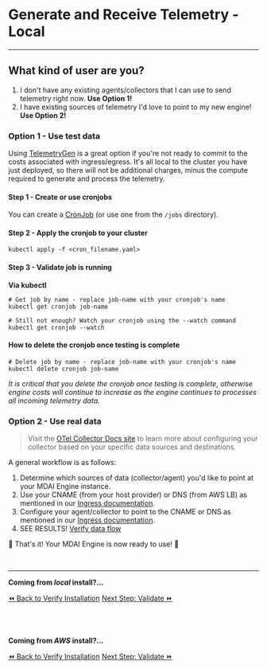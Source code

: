 # Generate and Receive Telemetry - Local
----

## What kind of user are you?

1. I don't have any existing agents/collectors that I can use to send telemetry right now. **Use Option 1!**
2. I have existing sources of telemetry I'd love to point to my new engine! **Use Option 2!**

### Option 1 - Use test data

Using [TelemetryGen](https://github.com/open-telemetry/opentelemetry-collector-contrib/tree/main/cmd/telemetrygen) is a great option if you're not ready to commit to the costs associated with ingress/egress. It's all local to the cluster you have just deployed, so there will not be additional charges, minus the compute required to generate and process the telemetry.


#### Step 1 - Create or use cronjobs
You can create a [CronJob](https://kubernetes.io/docs/tasks/job/automated-tasks-with-cron-jobs/) (or use one from the `/jobs` directory).

#### Step 2 - Apply the cronjob to your cluster
```shell
kubectl apply -f <cron_filename.yaml>
```

#### Step 3 - Validate job is running

**Via kubectl**

```shell
# Get job by name - replace job-name with your cronjob's name
kubectl get cronjob job-name

# Still not enough? Watch your cronjob using the --watch command
kubectl get cronjob --watch
```

#### How to delete the cronjob once testing is complete

```shell
# Delete job by name - replace job-name with your cronjob's name
kubectl delete cronjob job-name
```
<div class="warning">
  <em>It is critical that you delete the cronjob once testing is complete, otherwise engine costs will continue to increase as the engine continues to processes all incoming telemetry data.</em>
</div>

### Option 2 - Use real data

>Visit the [OTel Collector Docs site](https://opentelemetry.io/docs/collector/configuration/) to learn more about configuring your collector based on your specific data sources and destinations.

A general workflow is as follows:

1. Determine which sources of data (collector/agent) you'd like to point at your MDAI Engine instance.
2. Use your CNAME (from your host provider) or DNS (from AWS LB) as mentioned in our [Ingress documentation](./ingress.md).
3. Configure your agent/collector to point to the CNAME or DNS as mentioned in our [Ingress documentation](./ingress.md).
4. SEE RESULTS! [Verify data flow](./verify.md)

🎉 That's it! Your MDAI Engine is now ready to use! 🎉

<br />

----

<b>Coming from <em>local</em> install?...</b>

<span class="left"><a href="./local/verify.md">⏪ Back to Verify Installation</a></span>
<span class="right"><a href="./local/validate.md">Next Step: Validate ⏩</a></span>

<br />
<br />

<b>Coming from <em>AWS</em> install?...</b>


<span class="left"><a href="./aws/verify.md">⏪ Back to Verify Installation</a></span>
<span class="right"><a href="./aws/validate.md">Next Step: Validate ⏩</a></span>
